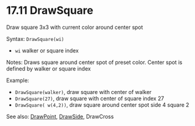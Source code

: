 # 17.11 DrawSquare 

Draw square 3x3 with current color around center spot 

Syntax: `DrawSquare(wi)` 

* `wi` walker or square index 

Notes: Draws square around center spot of preset color. Center spot is defined by walker or square index 

Example: 

* `DrawSquare(walker)`, draw square with center of walker 
* `DrawSquare(27)`, draw square with center of square index 27 
* `DrawSquare( w(4,2))`, draw square around center spot side 4 square 2 

See also: [DrawPoint](/17-api-native-functions/178-drawpoint.md), [DrawSide](/17-api-native-functions/1710-drawside.md), DrawCross



